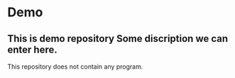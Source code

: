 # Demo

This is demo repository
Some discription we can enter here.
------------------------------------
This repository does not contain any program.
